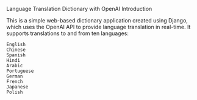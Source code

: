 Language Translation Dictionary with OpenAI
Introduction

This is a simple web-based dictionary application created using Django, which uses the OpenAI API to provide language translation in real-time. It supports translations to and from ten languages:

    English
    Chinese
    Spanish
    Hindi
    Arabic
    Portuguese
    German
    French
    Japanese
    Polish